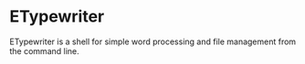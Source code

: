# ETypewriter

ETypewriter is a shell for simple word processing and file management from the command line.
